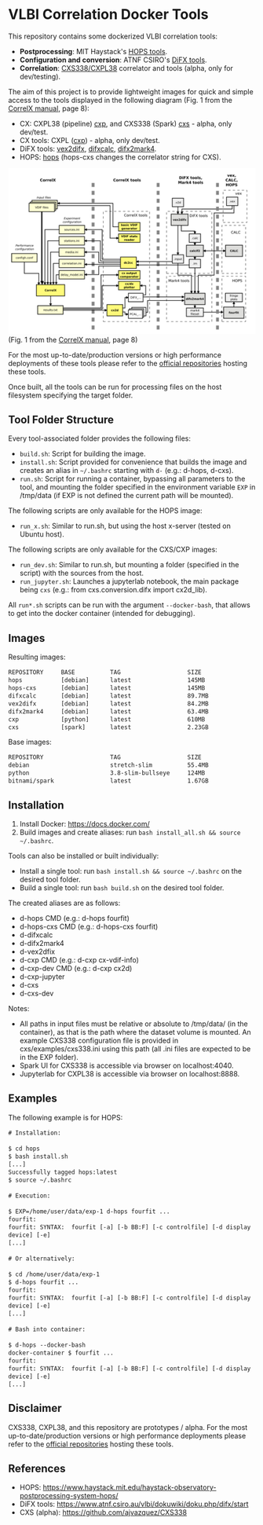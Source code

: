 # VLBI Correlation Docker Tools

This repository contains some dockerized VLBI correlation tools:
* **Postprocessing**: MIT Haystack's [HOPS tools](https://www.haystack.mit.edu/haystack-observatory-postprocessing-system-hops/).
* **Configuration and conversion**: ATNF CSIRO's [DiFX tools](https://www.atnf.csiro.au/vlbi/dokuwiki/doku.php/difx/start).
* **Correlation**: [CXS338/CXPL38](https://github.com/ajvazquez/CXS338) correlator and tools (alpha, only for dev/testing).

The aim of this project is to provide lightweight images for quick and simple access to the tools displayed in the following diagram (Fig. 1 from the [CorrelX manual](https://github.com/MITHaystack/CorrelX/blob/master/correlx-user-developer-guide.pdf), page 8):
* CX: CXPL38 (pipeline) [cxp](cxp), and CXS338 (Spark) [cxs](cxs) - alpha, only dev/test.
* CX tools: CXPL ([cxp](cxp)) - alpha, only dev/test.
* DiFX tools: [vex2difx](vex2difx), [difxcalc](difxcalc), [difx2mark4](difx2mark4).
* HOPS: [hops](hops) (hops-cxs changes the correlator string for CXS).

![CX, DiFX tools, HOPS](cx_difx_hops.png)
(Fig. 1 from the [CorrelX manual](https://github.com/MITHaystack/CorrelX/blob/master/correlx-user-developer-guide.pdf), page 8)

For the most up-to-date/production versions or high performance deployments of these tools please refer to the [official repositories](#References) hosting these tools.

Once built, all the tools can be run for processing files on the host filesystem specifying the target folder.

## Tool Folder Structure

Every tool-associated folder provides the following files:
* ```build.sh```: Script for building the image.
* ```install.sh```: Script provided for convenience that builds the image and creates an alias in ```~/.bashrc``` starting with ```d-``` (e.g.: d-hops, d-cxs).
* ```run.sh```: Script for running a container, bypassing all parameters to the tool, and mounting the folder specified in the environment variable ```EXP``` in /tmp/data (if EXP is not defined the current path will be mounted).
  
The following scripts are only available for the HOPS image:
* ```run_x.sh```: Similar to run.sh, but using the host x-server (tested on Ubuntu host).

The following scripts are only available for the CXS/CXP images:
* ```run_dev.sh```: Similar to run.sh, but mounting a folder (specified in the script) with the sources from the host.
* ```run_jupyter.sh```: Launches a jupyterlab notebook, the main package being ```cxs``` (e.g.: from cxs.conversion.difx import cx2d_lib).

All ```run*.sh``` scripts can be run with the argument ```--docker-bash```, that allows to get into the docker container (intended for debugging).

## Images

Resulting images:
```
REPOSITORY     BASE          TAG                   SIZE
hops           [debian]      latest                145MB
hops-cxs       [debian]      latest                145MB
difxcalc       [debian]      latest                89.7MB
vex2difx       [debian]      latest                84.2MB
difx2mark4     [debian]      latest                63.4MB
cxp            [python]      latest                610MB
cxs            [spark]       latest                2.23GB
```

Base images:  
```
REPOSITORY                   TAG                   SIZE
debian                       stretch-slim          55.4MB
python                       3.8-slim-bullseye     124MB
bitnami/spark                latest                1.67GB
```

## Installation

1. Install Docker: https://docs.docker.com/
2. Build images and create aliases: run ```bash install_all.sh && source ~/.bashrc```.

Tools can also be installed or built individually:
* Install a single tool: run ```bash install.sh && source ~/.bashrc``` on the desired tool folder.
* Build a single tool: run ```bash build.sh``` on the desired tool folder.

The created aliases are as follows:
* d-hops CMD (e.g.: d-hops fourfit)
* d-hops-cxs CMD (e.g.: d-hops-cxs fourfit)
* d-difxcalc
* d-difx2mark4
* d-vex2dfix
* d-cxp CMD (e.g.: d-cxp cx-vdif-info)
* d-cxp-dev CMD (e.g.: d-cxp cx2d)
* d-cxp-jupyter
* d-cxs
* d-cxs-dev

Notes: 
* All paths in input files must be relative or absolute to /tmp/data/ (in the container), as that is the path where the dataset volume is mounted.
An example CXS338 configuration file is provided in cxs/examples/cxs338.ini using this path (all .ini files are expected to be in the EXP folder).
* Spark UI for CXS338 is accessible via browser on localhost:4040.
* Jupyterlab for CXPL38 is accessible via browser on localhost:8888.


## Examples

The following example is for HOPS:
```
# Installation:

$ cd hops
$ bash install.sh
[...]
Successfully tagged hops:latest
$ source ~/.bashrc 

# Execution:

$ EXP=/home/user/data/exp-1 d-hops fourfit ...
fourfit: 
fourfit: SYNTAX:  fourfit [-a] [-b BB:F] [-c controlfile] [-d display device] [-e]
[...]

# Or alternatively:

$ cd /home/user/data/exp-1
$ d-hops fourfit ...
fourfit: 
fourfit: SYNTAX:  fourfit [-a] [-b BB:F] [-c controlfile] [-d display device] [-e]
[...]

# Bash into container:

$ d-hops --docker-bash
docker-container $ fourfit ...
fourfit: 
fourfit: SYNTAX:  fourfit [-a] [-b BB:F] [-c controlfile] [-d display device] [-e]
[...]
```

## Disclaimer

CXS338, CXPL38, and this repository are prototypes / alpha.
For the most up-to-date/production versions or high performance deployments please refer to the [official repositories](#References) hosting these tools.

## References

* HOPS: https://www.haystack.mit.edu/haystack-observatory-postprocessing-system-hops/
* DiFX tools: https://www.atnf.csiro.au/vlbi/dokuwiki/doku.php/difx/start
* CXS (alpha): https://github.com/ajvazquez/CXS338
 
